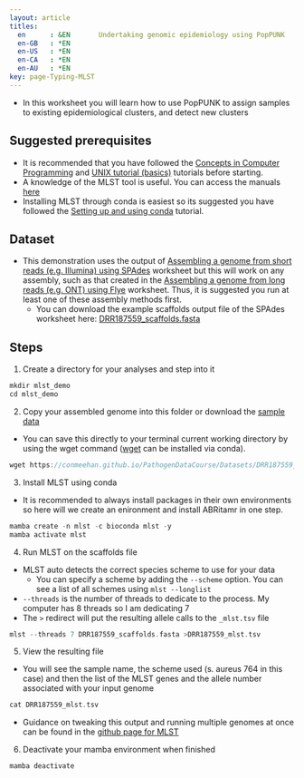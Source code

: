 ```yaml
---
layout: article
titles:
  en      : &EN       Undertaking genomic epidemiology using PopPUNK
  en-GB   : *EN
  en-US   : *EN
  en-CA   : *EN
  en-AU   : *EN
key: page-Typing-MLST
---
```


*	In this worksheet you will learn how to use PopPUNK to assign samples to existing epidemiological clusters, and detect new clusters


## Suggested prerequisites
* It is recommended that you have followed the [Concepts in Computer Programming](https://conmeehan.github.io/PathogenDataCourse/ConceptsInComputerProgramming) and [UNIX tutorial (basics)](https://conmeehan.github.io/UNIXtutorial) tutorials before starting.
* A knowledge of the MLST tool is useful. You can access the manuals [here](https://github.com/tseemann/mlst)
* Installing MLST through conda is easiest so its suggested you have followed the [Setting up and using conda](https://conmeehan.github.io/PathogenDataCourse/CondaInstallAndUse) tutorial.

## Dataset
*	This demonstration uses the output of [Assembling a genome from short reads (e.g. Illumina) using SPAdes](https://conmeehan.github.io/PathogenDataCourse/Worksheets/GenomeAssembly_SPAdes) worksheet but this will work on any assembly, such as that created in the [Assembling a genome from long reads (e.g. ONT) using Flye](https://conmeehan.github.io/PathogenDataCourse/Worksheets/GenomeAssembly_Flye) worksheet. Thus, it is suggested you run at least one of these assembly methods first. 
	* You can download the example scaffolds output file of the SPAdes worksheet here: [DRR187559_scaffolds.fasta](https://conmeehan.github.io/PathogenDataCourse/Datasets/DRR187559_scaffolds.fasta)


## Steps
1. Create a directory for your analyses and step into it

```c
mkdir mlst_demo
cd mlst_demo
```

2. Copy your assembled genome into this folder or download the [sample data](https://conmeehan.github.io/PathogenDataCourse/Datasets/DRR187559_scaffolds.fasta)
* You can save this directly to your terminal current working directory by using the wget command ([wget](https://anaconda.org/anaconda/wget) can be installed via conda).

```c
wget https://conmeehan.github.io/PathogenDataCourse/Datasets/DRR187559_scaffolds.fasta
```

3. Install MLST using conda
  * It is recommended to always install packages in their own environments so here will we create an enironment and install ABRitamr in one step. 

```c
mamba create -n mlst -c bioconda mlst -y
mamba activate mlst
```

4. Run MLST on the scaffolds file
* MLST auto detects the correct species scheme to use for your data
	* You can specify a scheme by adding the `--scheme` option. You can see a list of all schemes using `mlst --longlist`
* `--threads` is the number of threads to dedicate to the process. My computer has 8 threads so I am dedicating 7
* The `>` redirect will put the resulting allele calls to the `_mlst.tsv` file

```c
mlst --threads 7 DRR187559_scaffolds.fasta >DRR187559_mlst.tsv
```

5. View the resulting file
* You will see the sample name, the scheme used (s. aureus 764 in this case) and then the list of the MLST genes and the allele number associated with your input genome
```c
cat DRR187559_mlst.tsv
```
* Guidance on tweaking this output and running multiple genomes at once can be found in the [github page for MLST](https://github.com/tseemann/mlst)


6. Deactivate your mamba environment when finished
```c
mamba deactivate
```

